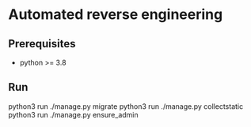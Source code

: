 # Automated reverse engineering

## Prerequisites
- python >= 3.8

## Run
python3 run ./manage.py migrate
python3 run ./manage.py collectstatic
python3 run ./manage.py ensure_admin